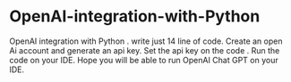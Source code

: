 # OpenAI-integration-with-Python
OpenAI integration with Python . write just 14 line of code.
Create an open Ai account and generate an api key.
Set the api key on the code .
Run the code on your IDE.
Hope you will be able to run OpenAI Chat GPT on your IDE.
